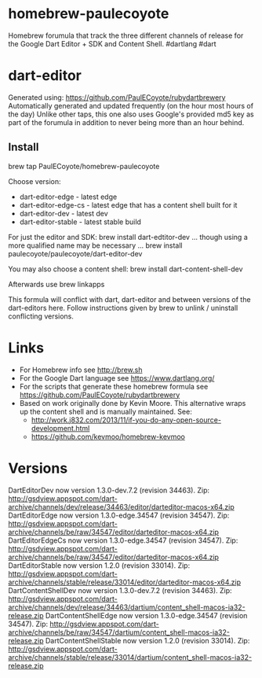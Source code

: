 homebrew-paulecoyote
====================

Homebrew forumula that track the three different channels of release for the Google Dart Editor + SDK and Content Shell.  #dartlang #dart

dart-editor
===========

Generated using: https://github.com/PaulECoyote/rubydartbrewery
Automatically generated and updated frequently (on the hour most hours of the day)
Unlike other taps, this one also uses Google's provided md5 key as part of the forumula in addition to never being more than an hour behind.

Install
-------
brew tap PaulECoyote/homebrew-paulecoyote

Choose version:
* dart-editor-edge - latest edge
* dart-editor-edge-cs - latest edge that has a content shell built for it
* dart-editor-dev - latest dev
* dart-editor-stable - latest stable build

For just the editor and SDK:
brew install dart-edtitor-dev
... though using a more qualified name may be necessary ...
brew install paulecoyote/paulecoyote/dart-editor-dev

You may also choose a content shell:
brew install dart-content-shell-dev

Afterwards use 
brew linkapps

This formula will conflict with dart, dart-editor and between versions of the dart-editors here.  Follow instructions given by brew to unlink / uninstall conflicting versions.

Links
=====
* For Homebrew info see http://brew.sh
* For the Google Dart language see https://www.dartlang.org/
* For the scripts that generate these homebrew formula see https://github.com/PaulECoyote/rubydartbrewery
* Based on work originally done by Kevin Moore. This alternative wraps up the content shell and is manually maintained.  See: 
    * http://work.j832.com/2013/11/if-you-do-any-open-source-development.html
    * https://github.com/kevmoo/homebrew-kevmoo

Versions
========
DartEditorDev now version 1.3.0-dev.7.2 (revision 34463). Zip: http://gsdview.appspot.com/dart-archive/channels/dev/release/34463/editor/darteditor-macos-x64.zip
DartEditorEdge now version 1.3.0-edge.34547 (revision 34547). Zip: http://gsdview.appspot.com/dart-archive/channels/be/raw/34547/editor/darteditor-macos-x64.zip
DartEditorEdgeCs now version 1.3.0-edge.34547 (revision 34547). Zip: http://gsdview.appspot.com/dart-archive/channels/be/raw/34547/editor/darteditor-macos-x64.zip
DartEditorStable now version 1.2.0 (revision 33014). Zip: http://gsdview.appspot.com/dart-archive/channels/stable/release/33014/editor/darteditor-macos-x64.zip
DartContentShellDev now version 1.3.0-dev.7.2 (revision 34463). Zip: http://gsdview.appspot.com/dart-archive/channels/dev/release/34463/dartium/content_shell-macos-ia32-release.zip
DartContentShellEdge now version 1.3.0-edge.34547 (revision 34547). Zip: http://gsdview.appspot.com/dart-archive/channels/be/raw/34547/dartium/content_shell-macos-ia32-release.zip
DartContentShellStable now version 1.2.0 (revision 33014). Zip: http://gsdview.appspot.com/dart-archive/channels/stable/release/33014/dartium/content_shell-macos-ia32-release.zip
